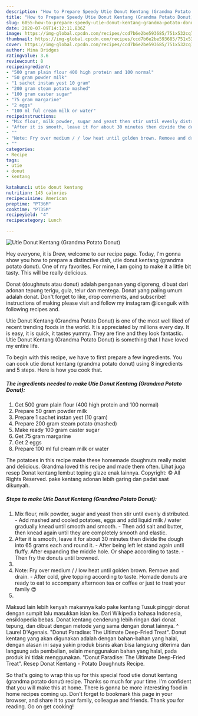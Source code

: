 ```yaml
---
description: "How to Prepare Speedy Utie Donut Kentang (Grandma Potato Donut)"
title: "How to Prepare Speedy Utie Donut Kentang (Grandma Potato Donut)"
slug: 6055-how-to-prepare-speedy-utie-donut-kentang-grandma-potato-donut
date: 2020-07-09T14:12:11.836Z
image: https://img-global.cpcdn.com/recipes/ccd7b6e2be593685/751x532cq70/utie-donut-kentang-grandma-potato-donut-recipe-main-photo.jpg
thumbnail: https://img-global.cpcdn.com/recipes/ccd7b6e2be593685/751x532cq70/utie-donut-kentang-grandma-potato-donut-recipe-main-photo.jpg
cover: https://img-global.cpcdn.com/recipes/ccd7b6e2be593685/751x532cq70/utie-donut-kentang-grandma-potato-donut-recipe-main-photo.jpg
author: Mina Bridges
ratingvalue: 3.6
reviewcount: 8
recipeingredient:
- "500 gram plain flour 400 high protein and 100 normal"
- "50 gram powder milk"
- "1 sachet instan yest 10 gram"
- "200 gram steam potato mashed"
- "100 gram caster sugar"
- "75 gram margarine"
- "2 eggs"
- "100 ml ful cream milk or water"
recipeinstructions:
- "Mix flour, milk powder, sugar and yeast then stir until evenly distributed. Add mashed and cooled potatoes, eggs and add liquid milk / water gradually knead until smooth and smooth. Then add salt and butter, then knead again until they are completely smooth and elastic."
- "After it is smooth, leave it for about 30 minutes then divide the dough into 65 grams each and round it. After being left let stand again until fluffy. After expanding the middle hole. Or shape according to taste. Then fry the donuts until browned."
- ""
- "Note: Fry over medium / / low heat until golden brown. Remove and drain. After cold, give topping according to taste. Homade donuts are ready to eat to accompany afternoon tea or coffee or just to treat your family 😍"
- ""
categories:
- Recipe
tags:
- utie
- donut
- kentang

katakunci: utie donut kentang 
nutrition: 145 calories
recipecuisine: American
preptime: "PT36M"
cooktime: "PT35M"
recipeyield: "4"
recipecategory: Lunch

---
```



![Utie Donut Kentang (Grandma Potato Donut)](https://img-global.cpcdn.com/recipes/ccd7b6e2be593685/751x532cq70/utie-donut-kentang-grandma-potato-donut-recipe-main-photo.jpg)

Hey everyone, it is Drew, welcome to our recipe page. Today, I'm gonna show you how to prepare a distinctive dish, utie donut kentang (grandma potato donut). One of my favorites. For mine, I am going to make it a little bit tasty. This will be really delicious.

Donat (doughnuts atau donut) adalah penganan yang digoreng, dibuat dari adonan tepung terigu, gula, telur dan mentega. Donat yang paling umum adalah donat. Don&#39;t forget to like, drop comments, and subscribe! instructions of making please visit and follow my instagram @icenguik with following recipes and.

Utie Donut Kentang (Grandma Potato Donut) is one of the most well liked of recent trending foods in the world. It is appreciated by millions every day. It is easy, it is quick, it tastes yummy. They are fine and they look fantastic. Utie Donut Kentang (Grandma Potato Donut) is something that I have loved my entire life.


To begin with this recipe, we have to first prepare a few ingredients. You can cook utie donut kentang (grandma potato donut) using 8 ingredients and 5 steps. Here is how you cook that.

<!--inarticleads1-->

##### The ingredients needed to make Utie Donut Kentang (Grandma Potato Donut):

1. Get 500 gram plain flour (400 high protein and 100 normal)
1. Prepare 50 gram powder milk
1. Prepare 1 sachet instan yest (10 gram)
1. Prepare 200 gram steam potato (mashed)
1. Make ready 100 gram caster sugar
1. Get 75 gram margarine
1. Get 2 eggs
1. Prepare 100 ml ful cream milk or water


The potatoes in this recipe make these homemade doughnuts really moist and delicious. Grandma loved this recipe and made them often. Lihat juga resep Donat kentang lembut toping glaze enak lainnya. Copyright: © All Rights Reserved. pake kentang adonan lebih garing dan padat saat dikunyah. 

<!--inarticleads2-->

##### Steps to make Utie Donut Kentang (Grandma Potato Donut):

1. Mix flour, milk powder, sugar and yeast then stir until evenly distributed. - Add mashed and cooled potatoes, eggs and add liquid milk / water gradually knead until smooth and smooth. - Then add salt and butter, then knead again until they are completely smooth and elastic.
1. After it is smooth, leave it for about 30 minutes then divide the dough into 65 grams each and round it. - After being left let stand again until fluffy. After expanding the middle hole. Or shape according to taste. - Then fry the donuts until browned.
1. 
1. Note: Fry over medium / / low heat until golden brown. Remove and drain. - After cold, give topping according to taste. Homade donuts are ready to eat to accompany afternoon tea or coffee or just to treat your family 😍
1. 


Maksud lain lebih kenyah makannya kalo pake kentang Tusuk pinggir donat dengan sumpit lalu masukkan isian ke. Dari Wikipedia bahasa Indonesia, ensiklopedia bebas. Donat kentang cenderung lebih ringan dari donat tepung, dan dibuat dengan metode yang sama dengan donat lainnya. ^ Laurel D&#39;Agenais. &#34;Donut Paradise: The Ultimate Deep-Fried Treat&#34;. Donut kentang yang akan digunakan adalah dengan bahan-bahan yang halal, dengan alasan ini saya yakin produk bisnis akan bisa langsung diterima dan langsung ada pembelian, selain menggunakan bahan yang halal, pada produk ini tidak menggunakan. &#34;Donut Paradise: The Ultimate Deep-Fried Treat&#34;. Resep Donat Kentang - Potato Doughnuts Recipe. 

So that's going to wrap this up for this special food utie donut kentang (grandma potato donut) recipe. Thanks so much for your time. I'm confident that you will make this at home. There is gonna be more interesting food in home recipes coming up. Don't forget to bookmark this page in your browser, and share it to your family, colleague and friends. Thank you for reading. Go on get cooking!
